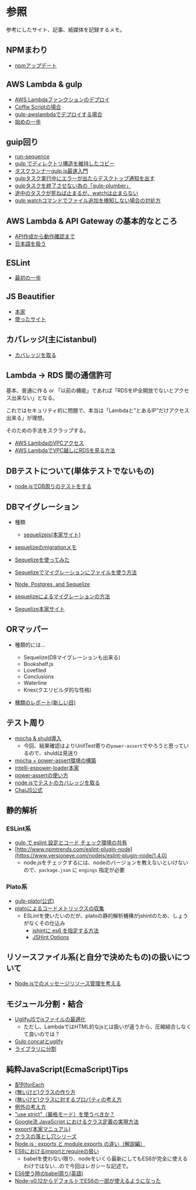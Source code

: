 # 参照

参考にしたサイト、記事、紙媒体を記録するメモ。

## NPMまわり

- [npmアップデート](http://parashuto.com/rriver/tools/updating-node-js-and-npm)

## AWS Lambda & gulp

- [AWS Lambdaファンクションのデプロイ](http://dev.classmethod.jp/cloud/aws/how-to-deploy-a-lambda-function-with-gulp/)
- [Coffie Scriptの場合](http://qiita.com/penta515/items/450129b6e994d348fa81)
- [gulp-awslambdaでデプロイする場合](http://qiita.com/u-minor/items/17802910bcf54e10625f)
- [始めの一歩](https://osdn.jp/magazine/12/04/11/0618228/2)

## guip回り

- [run-sequence](https://www.npmjs.com/package/run-sequence)
- [gulp でディレクトリ構造を維持したコピー](http://akabeko.me/blog/2015/01/gulp-copy-keep-dir-structure/)
- [タスクランナーgulp.js最速入門](http://blog.anatoo.jp/entry/20140420/1397995711)
- [gulpタスク実行中にエラーが出たらデスクトップ通知を出す](http://qiita.com/nakajmg/items/8add9c58ea28a8f31eed)
- [gulpタスクを終了させない為の「gulp-plumber」](http://blog.webcreativepark.net/2014/05/14-112523.html)
- [途中のタスクが死ねば止まるが、watchは止まらない](http://chaika.hatenablog.com/entry/2015/09/10/070000)
- [gulp watchコマンドでファイル追加を検知しない場合の対処方](http://qiita.com/narikei/items/1d27df2f35a735228a66)

## AWS Lambda & API Gateway の基本的なところ

- [API作成から動作確認まで](http://dev.classmethod.jp/cloud/aws/api-gateway/)
- [日本語を扱う](http://dev.classmethod.jp/cloud/aws/aws-lambda-api-gateway-ja/)

## ESLint

- [最初の一歩](http://qiita.com/mysticatea/items/f523dab04a25f617c87d)

## JS Beautifier

- [本家](https://github.com/beautify-web/js-beautify)
- [使ったサイト](https://syncer.jp/js-prettyprint)

## カバレッジ(主にistanbul)

- [カバレッジを取る](http://qiita.com/iwata-n@github/items/1e8f629eb5b429a49e6d)

## Lambda -> RDS 間の通信許可

基本、普通に作る or 「以前の機能」であれば「RDSをIP全開放でないとアクセス出来ない」となる。

これではセキュリティ的に問題で、本当は「Lambdaと"とあるIP"だけアクセス出来る」が理想。

そのための手法をスクラップする。

- [AWS LambdaのVPCアクセス](http://qiita.com/Keisuke69/items/1d84684f0511a062e968)
- [AWS LambdaでVPC越しにRDSを見る方法](http://qiita.com/yoshidasts/items/a369f89d34f57ea67aad)

## DBテストについて(単体テストでないもの)

- [node.jsでDB周りのテストをする](http://yume-build.com/blog/archives/307)

## DBマイグレーション

- 種類
  - [sequelizejs(本家サイト)](http://docs.sequelizejs.com/en/latest/)

- [sequelizeのmigrationメモ](http://qiita.com/HirokiMiyaoka@github/items/972c42f1d5697045f70b)
- [Sequelizeを使ってみた](http://polidog.jp/2015/12/19/sequelizejs/)
- [Sequelizeでマイグレーションにファイルを使う方法](http://stackoverflow.com/questions/21105748/sequelize-js-how-to-use-migrations-and-sync)
- [Node, Postgres, and Sequelize](http://mherman.org/blog/2015/10/22/node-postgres-sequelize/#.V5QfWXWLTec)
- [sequelizeによるマイグレーションの方法](http://needtec.exblog.jp/22741115/)
- [Sequelize本家サイト](http://docs.sequelizejs.com/en/latest/docs/instances/)

## ORマッパー

- 種類的には…
  - Sequelize(DBマイグレーションも出来る)
  - Bookshelf.js
  - Lovefiled
  - Conclusions
  - Waterline
  - Knex(クエリビルダ的な性格)

- [種類のレポート(新しい目)](https://www.sitepoint.com/3-javascript-orms-you-might-not-know/)

## テスト周り

- [mocha & shuld導入](http://www.ie-kau.net/entry/2016/05/10/mocha_%2B_should_js%E3%81%A7Node_js%E3%81%AE%E3%83%86%E3%82%B9%E3%83%88%E3%82%92%E6%9B%B8%E3%81%8F)
  - 今回、結果確認はよりUnitTest寄りの`power-assert`でやろうと思っているので、shuldは見送り
- [mocha + power-assert環境の構築](http://qiita.com/gitseitanaka/items/ea47d261284879a1d774)
- [intelli-espower-loader本家](https://github.com/power-assert-js/intelli-espower-loader)
- [power-assertの使い方](http://efcl.info/2014/0406/res3809/)
- [node.jsでテストのカバレッジを取る](http://qiita.com/iwata-n@github/items/1e8f629eb5b429a49e6d)
- [ChaiJS公式](http://qiita.com/iwata-n@github/items/1e8f629eb5b429a49e6d)

## 静的解析

### ESLint系

- [gulp で eslint 設定とコード チェック環境の共有](http://qiita.com/ynunokawa/items/5471ff84c83104450ecb)
- [http://www.npmtrends.com/eslint-plugin-node](https://www.versioneye.com/nodejs/eslint-plugin-node/1.4.0)
  - node.jsをチェックするには、nodeのバージョンを教えないといけないので、`package.json` に `engings` 指定が必要

### Plato系
   
- [gulp-plato(公式)](https://github.com/sindresorhus/gulp-plato)
- [platoによるコードメトリックスの収集](http://needtec.exblog.jp/22719385/)
  - ESLintを使いたいのだが、platoの静的解析機構がjshintのため、しょうがなくその仕込み
    - [jshintに es6 を指定する方法](http://stackoverflow.com/questions/27441803/why-does-jshint-throw-a-warning-if-i-am-using-const)
    - [JSHint Options](http://jshint.com/docs/options/)  

## リソースファイル系(と自分で決めたもの)の扱いについて

- [Node.jsでのメッセージリソース管理を考える](http://qiita.com/okunishinishi@github/items/68b3c8e12ea8f5741387)

## モジュール分割・結合

- [UglifyJSでjsファイルの最適化](http://dev.classmethod.jp/server-side/node-js-server-side/uglifyjs/)
  - ただし、LambdaではHTML的なjsとは扱いが違うから、圧縮結合しなくて良いのでは？
- [Gulp concatとuglify](http://chaika.hatenablog.com/entry/2015/08/21/174941)
- [ライブラリに分割](http://gorogoronyan.web.fc2.com/htmlsample/nodejs2_3.html)

## 純粋JavaScript(EcmaScript)Tips

- [配列forEach](http://ism1000ch.hatenablog.com/entry/2014/07/30/024635)
- [(無いけど)クラスの作り方](http://blog.naka-sys.okinawa/node-js-class/)
- [(無いけど)クラスに対するプロパティの考え方](http://qiita.com/cocottejs/items/35e0edef71d8c0fc3348)
- [例外の考え方](http://d.hatena.ne.jp/kazuhooku/20120420/1334891656)
- ["use strict"（厳格モード）を使うべきか？](http://analogic.jp/use-strict/)
- [Google流 JavaScript におけるクラス定義の実現方法](http://www.yunabe.jp/docs/javascript_class_in_google.html)
- [export(本家マニュアル)](https://developer.mozilla.org/ja/docs/Web/JavaScript/Reference/Statements/export)
- [クラスの落とし穴シリーズ](http://qiita.com/cocottejs/items/f7cb629ad17de04bf2fc)
- [Node.js : exports と module.exports の違い（解説編）](http://d.hatena.ne.jp/jovi0608/20111226/1324879536)
- [ES6におけるimportとrequireの扱い](http://sakamock.hatenablog.com/entry/2016/02/03/091623)
  - babelを使わない限り、nodeをいくら最新にしてもES6が完全に使えるわけではない…ので今回はレガシーな記述で。
- [ES6使う時のbabel周り(英語)](http://mammal.io/articles/using-es6-today/)
- [Node-v0.12からデフォルトでES6の一部が使えるようになった](http://d.hatena.ne.jp/jovi0608/20140418/1397789018)
